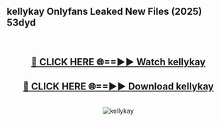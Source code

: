 <h2>kellykay Onlyfans Leaked New Files (2025) 53dyd</h2>
<br>
<div align="center">
<h2><a href="https://mediafiles.top/kellykay&ref=git" rel="nofollow">🔴 CLICK HERE 🌐==►► Watch kellykay</a></h2>
<h2><a href="https://mediafiles.top/kellykay&ref=git" rel="nofollow">🔴 CLICK HERE 🌐==►► Download kellykay</a></h2>
<br>
<a href="https://mediafiles.top/kellykay&ref=git" rel="nofollow" data-target="animated-image.originalLink"><img src="https://i.ibb.co.com/xMMVF88/686577567.gif" alt="kellykay" style="max-width: 100%; display: inline-block;" data-target="animated-image.originalImage"></a>
</div>
<br>
<br>